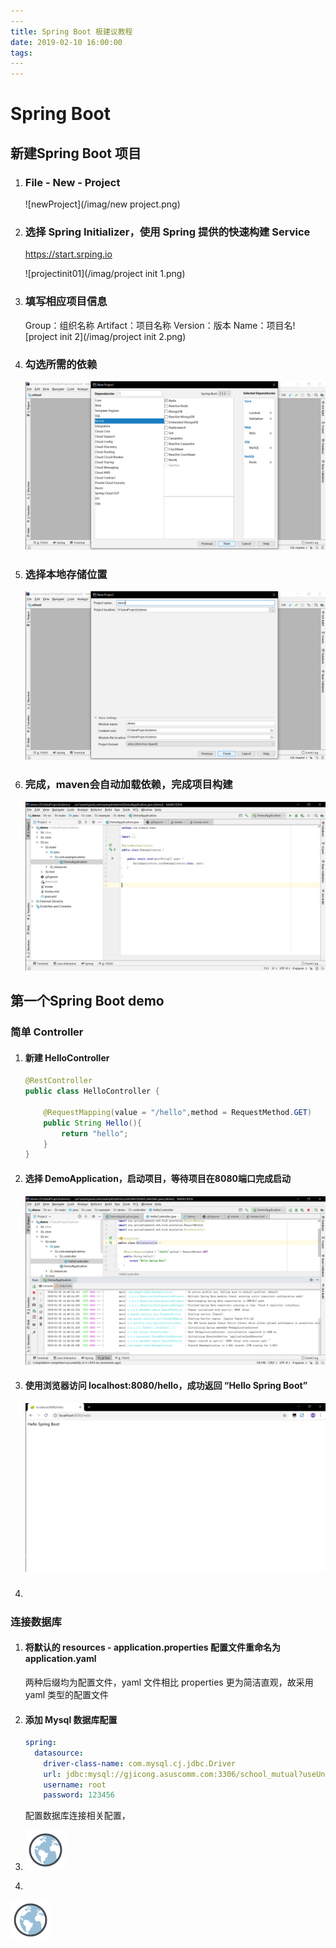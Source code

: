```yaml
---
​---
title: Spring Boot 极建议教程
date: 2019-02-10 16:00:00
tags: 
​---
---
```


# Spring Boot 

## 新建Spring Boot 项目

<!--more-->

1. ### File - New - Project

   ![newProject](/imag/new project.png)

2. ### 选择 Spring Initializer，使用 Spring 提供的快速构建 Service 

   https://start.srping.io 

   ![projectinit01](/imag/project init 1.png)

3. ### 填写相应项目信息 

   Group：组织名称
   Artifact：项目名称
   Version：版本
   Name：项目名![project init 2](/imag/project init 2.png)

4. ### 勾选所需的依赖

   ![1548657001676](/imag/1548661606578.png)

5. ### 选择本地存储位置

   ![1548657030708](/imag/1548657030708.png)

6. ### 完成，maven会自动加载依赖，完成项目构建

   ![1548657751751](/imag/1548657751751-1551082094718.png)



## 第一个Spring Boot demo

### 简单 Controller

1. #### 新建 HelloController

   ```java
   @RestController
   public class HelloController {
       
       @RequestMapping(value = "/hello",method = RequestMethod.GET)
       public String Hello(){
           return "hello";
       }
   }
   ```

   

2. #### 选择 DemoApplication，启动项目，等待项目在8080端口完成启动

   ![1548657810384](/imag/1548657810384.png)

3. #### 使用浏览器访问 localhost:8080/hello，成功返回 “Hello Spring Boot”

   ![1548657864829](/imag/1548657864829.png)

4. ##### 

### 连接数据库

1. #### 将默认的 resources - application.properties 配置文件重命名为 application.yaml

   两种后缀均为配置文件，yaml 文件相比 properties 更为简洁直观，故采用 yaml 类型的配置文件

2. #### 添加 Mysql 数据库配置

   ```yaml
   spring:
     datasource:
       driver-class-name: com.mysql.cj.jdbc.Driver
       url: jdbc:mysql://gjicong.asuscomm.com:3306/school_mutual?useUnicode=true&characterEncoding=utf8&serverTimezone=GMT
       username: root
       password: 123456
   ```

   配置数据库连接相关配置，

3. ![icons8-globe-64](/imag/icons8-globe-64.png)

4. 

![icons8-globe-64](imag/icons8-globe-64.png)
